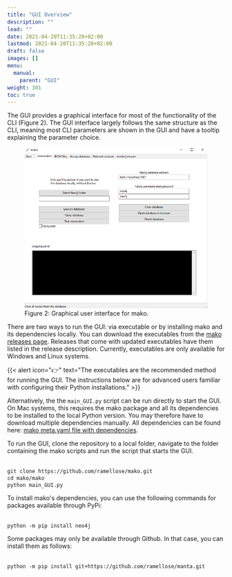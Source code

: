 ```yaml
---
title: "GUI Overview"
description: ""
lead: ""
date: 2021-04-20T11:35:20+02:00
lastmod: 2021-04-20T11:35:20+02:00
draft: false
images: []
menu: 
  manual:
    parent: "GUI"
weight: 301
toc: true
---
```


The GUI provides a graphical interface for most of the functionality of the CLI (Figure 2). The GUI interface largely follows the same structure as the CLI, meaning most CLI parameters are shown in the GUI and have a tooltip explaining the parameter choice.

<figure>
  <img src="/images/gui.PNG" alt="Graphical user interface for mako." width="600"> 
  <figcaption>Figure 2: Graphical user interface for mako.</figcaption>
</figure>

There are two ways to run the GUI: via executable or by installing mako and its dependencies locally. 
You can download the executables from the <a href="https://github.com/ramellose/mako/releases">mako releases page</a>. Releases that come with updated executables have them listed in the release description. Currently, executables are only available for Windows and Linux systems. 

{{< alert icon="👉" text="The executables are the recommended method for running the GUI. The instructions below are for advanced users familiar with configuring their Python installations." >}}

Alternatively, the the <code>main_GUI.py</code> script can be run directly to start the GUI. On Mac systems, this requires the mako package and all its dependencies to be installed to the local Python version. You may therefore have to download multiple dependencies manually. All dependencies can be found here: <a href="https://github.com/ramellose/mako/blob/master/meta.yaml">mako meta.yaml file with dependencies</a>. 

To run the GUI, clone the repository to a local folder, navigate to the folder containing the mako scripts and run the script that starts the GUI. 
<pre><code>
git clone https://github.com/ramellose/mako.git
cd mako/mako
python main_GUI.py
</pre></code>

To install mako's dependencies, you can use the following commands for packages available through PyPi:
<pre><code>
python -m pip install neo4j
</pre></code>

Some packages may only be available through Github. In that case, you can install them as follows: 
<pre><code>
python -m pip install git+https://github.com/ramellose/manta.git
</pre></code>



